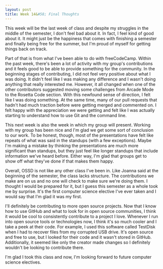 ```yaml
---
layout: post
title: Week 14&#58; Final Thoughts
---
```


<!-- -->

This week will be the last week of class and despite my struggles in the middle of the semester, I don't feel bad about it. In fact, I feel kind of good about it. It might just be the happiness that comes with finishing a semester and finally being free for the summer, but I'm proud of myself for getting things back on track.

Part of that is from what I've been able to do with freeCodeCamp. Within the past week, there's been a lot of activity with my group's contributions and it feels good to be able to provide something for the community. In the beginning stages of contributing, I did not feel very positive about what I was doing. It didn't feel like I was making any difference and I wasn't doing anything that really interested me. However, it all changed when one of the other contributors suggested moving some challenges from Arcade Mode to the Rosetta Code section. With this newfound sense of direction, I felt like I was doing something. At the same time, many of our pull requests that hadn't had much traction before were getting merged and commented on. I felt happy with the appreciation we were getting and felt like I was actually starting to understand how to use Git and the command line.

This next week is also the week in which my group will present. Working with my group has been nice and I'm glad we get some sort of conclusion to our work. To be honest, though, most of the presentations have felt like repeats of what was said in the standups (with a few exceptions). Maybe I'm making a mistake by thinking the presentations are much more significant than standups, but they just feel like longer standups that include information we've heard before. Either way, I'm glad that groups get to show off what they've done if that makes them happy.

Overall, OSSD is not like any other class I've been in. Like Joanna said at the beginning of the semester, the class lacks structure. The contributions we make are on us and no one will check to make sure we're doing them. I thought I would be prepared for it, but I guess this semester as a whole took me by surprise. It's the first computer science elective I've ever taken and I would say that I'm glad it was my first.

I'll definitely be contributing to more open source projects. Now that I know how to use GitHub and what to look for in open source communities, I think it would be cool to consistently contribute to a project I love. Whenever I run into open source tools or technologies now, I think it's so much cooler and I take a peek at their code. For example, I used this software called TestDisk when I had to recover files from my corrupted USB drive. It's open source and free to use, but I looked for their code and it wasn't stored in GitHub. Additionally, it seemed like only the creator made changes so I definitely wouldn't be looking to contribute there.

I'm glad I took this class and now, I'm looking forward to future computer science electives.
